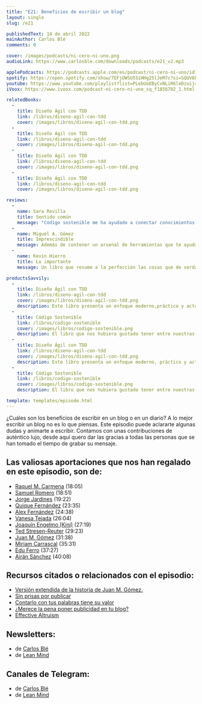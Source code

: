 ```yaml
---
title: "E21: Beneficios de escribir un blog"
layout: single
slug: /e21

publishedText: 14 de abril 2022
mainAuthor: Carlos Blé
comments: 0

cover: /images/podcasts/ni-cero-ni-uno.png
audioLink: https://www.carlosble.com/downloads/podcasts/e21_v2.mp3

applePodcasts: https://podcasts.apple.com/es/podcast/ni-cero-ni-uno/id1494641496
spotify: https://open.spotify.com/show/7EFjOWSU5SiHHg25lJeM7c?si=SQUV6kwuTl-dUN4t3QusqA&nd=1
youtube: https://www.youtube.com/playlist?list=PLebUoEByCvNLiR6leDzuij4C0PrjX-0Uq
iVoox: https://www.ivoox.com/podcast-ni-cero-ni-uno_sq_f1856702_1.html

relatedBooks:
  -
    title: Diseño Ágil con TDD
    link: /libros/diseno-agil-con-tdd
    cover: /images/libros/diseno-agil-con-tdd.png
  -
    title: Diseño Ágil con TDD
    link: /libros/diseno-agil-con-tdd
    cover: /images/libros/diseno-agil-con-tdd.png
  -
    title: Diseño Ágil con TDD
    link: /libros/diseno-agil-con-tdd
    cover: /images/libros/diseno-agil-con-tdd.png
  -
    title: Diseño Ágil con TDD
    link: /libros/diseno-agil-con-tdd
    cover: /images/libros/diseno-agil-con-tdd.png

reviews:
  -
    name: Sara Revilla
    title: Sentido común
    message: "Código sostenible me ha ayudado a conectar conocimientos que ni siquiera sabía que tenía. Carlos Blé explica y justifica los conceptos del código sostenible de tal manera que se convierten en sentido común."
  -
    name: Miguel A. Gómez
    title: Imprescindible
    message: Además de contener un arsenal de herramientas que te ayudaran a mejorar tu técnica como developer, es muy ameno. El mejor libro de programación en español que podrás encontrar.
  -
    name: Kevin Hierro
    title: Lo importante
    message: Un libro que resume a la perfección las cosas que de verdad aportan y se aplican en el día a día

productsSavvily:
  -
    title: Diseño Ágil con TDD
    link: /libros/diseno-agil-con-tdd
    cover: /images/libros/diseno-agil-con-tdd.png
    description: Este libro presenta un enfoque moderno,práctico y actualizado de TDD, con diferentes lenguajes de programación, apto para cualquier persona que desarrolle software.
  -
    title: Código Sostenible
    link: /libros/codigo-sostenible
    cover: /images/libros/codigo-sostenible.png
    description: El libro que nos hubiera gustado tener entre nuestras manos cuando estábamos aprendiendo a programar.
  -
    title: Diseño Ágil con TDD
    link: /libros/diseno-agil-con-tdd
    cover: /images/libros/diseno-agil-con-tdd.png
    description: Este libro presenta un enfoque moderno, práctico y actualizado de TDD, con diferentes lenguajes de programación, apto para cualquier persona que desarrolle software.
  -
    title: Código Sostenible
    link: /libros/codigo-sostenible
    cover: /images/libros/codigo-sostenible.png
    description: El libro que nos hubiera gustado tener entre nuestras manos cuando estábamos aprendiendo a programar.

template: templates/episode.html
---
```


¿Cuáles son los beneficios de escribir en un blog o en un diario? A lo mejor escribir un blog no es lo que piensas. Este episodio puede aclararte algunas dudas y animarte a escribir. Contamos con unas contribuciones de auténtico lujo, desde aquí quero dar las gracias a todas las personas que se han tomado el tiempo de grabar su mensaje.


## Las valiosas aportaciones que nos han regalado en este episodio, son de:

* [Raquel M. Carmena](https://rachelcarmena.github.io/) (18:05)
* [Samuel Romero](https://www.samuelromeroarbelo.com/) (18:51)
* [Jorge Jardines](https://www.gardenunez.net/) (19:22)
* [Quique Fernández](https://twitter.com/CKGrafico) (23:35)
* [Alex Fernández](https://pinchito.es/) (24:38)
* [Vanesa Tejada](https://vanesatejada.com/) (26:04)
* [Joaquín Engelmo (Kini)](https://www.kinisoftware.com/) (27:19)
* [Ted Stresen-Reuter](https://www.secret-source.eu/) (29:23)
* [Juan M. Gómez](https://twitter.com/_jmgomez_) (31:38)
* [Miriam Carrascal](https://miriam-carrascal.medium.com/) (35:31)
* [Edu Ferro](https://www.eferro.net/) (37:27)
* [Airán Sánchez](https://www.airanschez.com/) (40:08)


## Recursos citados o relacionados con el episodio:

* [Versión extendida de la historia de Juan M. Gómez.](https://www.carlosble.com/downloads/podcasts/e21_juanmgomez.mp4)
* [Sin prisas por publicar](https://www.carlosble.com/2021/03/sin-prisas-por-publicar/?lang=es)
* [Contarlo con tus palabras tiene su valor](https://www.carlosble.com/2021/04/contarlo-con-tus-palabras-tiene-su-valor/?lang=es)
* [¿Merece la pena poner publicidad en tu blog?](https://www.carlosble.com/2021/04/merece-la-pena-poner-publicidad-de-terceros-en-tu-blog/?lang=es)
* [Effective Altruism](http://bit.ly/2NfE2vp)

## Newsletters: 

* de [Carlos Blé](https://www.subscribepage.com/v3z8u6)
* de [Lean Mind](https://www.subscribepage.com/p3v4h5)

## Canales de Telegram: 

* de [Carlos Blé](https://t.me/carlosble) 
* de [Lean Mind](https://t.me/leanmind)